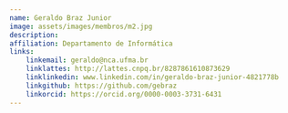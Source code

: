 ```yaml
---
name: Geraldo Braz Junior
image: assets/images/membros/m2.jpg
description: 
affiliation: Departamento de Informática
links:
	linkemail: geraldo@nca.ufma.br
	linklattes: http://lattes.cnpq.br/8287861610873629
	linklinkedin: www.linkedin.com/in/geraldo-braz-junior-4821778b
	linkgithub: https://github.com/gebraz
	linkorcid: https://orcid.org/0000-0003-3731-6431
---
```


